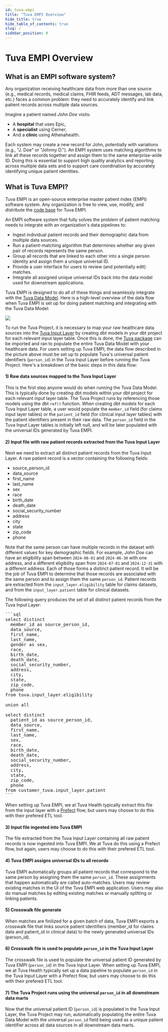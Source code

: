```yaml
---
id: tuva-empi
title: "Tuva EMPI Overview"
hide_title: true
hide_table_of_contents: true
slug: /
sidebar_position: 0
---
```




# Tuva EMPI Overview

## What is an EMPI software system?

Any organization receiving healthcare data from more than one source (e.g., medical records,
medical claims, FHIR feeds, ADT messages, lab data, etc.) faces a common problem:
they need to accurately identify and link patient records across multiple data sources.

Imagine a patient named _John Doe_ visits:

- A **hospital** that uses Epic,
- A **specialist** using Cerner,
- And a **clinic** using Athenahealth.

Each system may create a new record for John, potentially with variations
(e.g., "J. Doe" or "Johnny D."). An EMPI system uses matching algorithms
to link all these records
together and assign them to the same enterprise-wide ID.
Doing this is essential to support high quality analytics and reporting
across multiple data sets and to support care coordination by
accurately identifying unique patient identities.

## What is Tuva EMPI?

Tuva EMPI is an open-source enterprise master patient index (EMPI) software system.
Any organization is free to view, use, modify, and distribute the
[code base](https://github.com/tuva-health/tuva_empi) for Tuva EMPI.

An EMPI software system that fully solves the problem of patient matching
needs to integrate with an organization's data pipelines to:

- Ingest individual patient records and their demographic data from multiple data sources.
- Run a patient-matching algorithm that determines whether any given pair of records
  represents the same person.
- Group all records that are linked to each other into a single person identity and
  assign them a unique universal ID.
- Provide a user interface for users to review (and potentially edit) matches.
- Integrate all assigned unique universal IDs back into the data model used
  for downstream applications.

Tuva EMPI is designed to do all of these things and seamlessly integrate with
the [Tuva Data Model](https://thetuvaproject.com/core-data-model/overview).
Here is a high-level overview of the data flow when Tuva EMPI
is set up for doing patient matching and integrating with the Tuva Data Model:

![](/img/tuva_empi_data_flow.png)

To run the Tuva Project, it is necessary to map your raw healthcare
data sources into
the [Tuva Input Layer](https://thetuvaproject.com/connectors/input-layer)
by creating dbt models in your dbt project for each relevant input layer table.
Once this is done, the [Tuva package](https://github.com/tuva-health/tuva)
can be imported and ran to populate
the entire Tuva Data Model with your healthcare data.
For users setting up Tuva EMPI, the data flow described in the picture above
must be set up to populate Tuva's universal patient identifiers
(`person_id`) in the Tuva Input Layer before running the Tuva Project.
Here's a breakdown of the basic steps in this data flow:

#### 1) Raw data sources mapped to the Tuva Input Layer

This is the first step anyone would do when running the Tuva Data Model.
This is typically done by creating dbt models within your dbt project
for each relevant input layer table. The Tuva Project runs by referencing those
models using the dbt `ref()` function. When creating dbt models for each
Tuva Input Layer table, a user would populate the `member_id` field
(for claims input layer tables)
or the `patient_id` field (for clinical input layer tables)
with the patient identifiers present in their
raw data.
The `person_id` field in the Tuva Input Layer tables is initially left null,
and will be later populated with the universal IDs generated by Tuva EMPI.

#### 2) Input file with raw patient records extracted from the Tuva Input Layer

Next we need to extract all distinct patient records from the Tuva Input Layer.
A raw patient record is a vector containing the following fields:

- source_person_id
- data_source
- first_name
- last_name
- sex
- race
- birth_date
- death_date
- social_security_number
- address
- city
- state
- zip_code
- phone

Note that the same person can have multiple records in the dataset with
different values for key demographic fields. For example, _John Doe_ can
have an eligibility span between `2024-06-01` and `2024-06-30` with one address,
and a different eligibility span from `2024-07-01` and `2024-12-31` with a
different address. Each of those forms a distinct patient record. It will
be the job of Tuva EMPI to determine that those records are associated
with the same person and to assign them the same `person_id`.
Patient records are extracted from the `input_layer.eligibility` table for
claims datasets, and from the `input_layer.patient` table for clinical
datasets.

The following query produces the set of all distinct patient records
from the Tuva Input Layer:

<pre>
```sql
select distinct  
  member_id as source_person_id, 
  data_source, 
  first_name, 
  last_name, 
  gender as sex, 
  race, 
  birth_date, 
  death_date, 
  social_security_number, 
  address, 
  city, 
  state, 
  zip_code, 
  phone 
from tuva.input_layer.eligibility  

union all  

select distinct  
  patient_id as source_person_id, 
  data_source, 
  first_name, 
  last_name, 
  sex, 
  race, 
  birth_date, 
  death_date, 
  social_security_number, 
  address, 
  city, 
  state, 
  zip_code, 
  phone 
from customer_tuva.input_layer.patient
```
</pre>

When setting up Tuva EMPI, we at Tuva Health typically extract this file from the input layer
with a [Prefect](https://www.prefect.io/)
flow, but users may choose to do this with their prefered ETL tool.

#### 3) Input file ingested into Tuva EMPI

The file extracted from the Tuva Input Layer containing all
raw patient records is now ingested into Tuva EMPI.
We at Tuva do this using a Prefect flow, but again, users
may choose to do this with their prefered ETL tool.

#### 4) Tuva EMPI assigns universal IDs to all records

Tuva EMPI automatically groups all patient records that correspond
to the same person by assigning them the same `person_id`.
These assignments that happen automatically are called auto-matches.
Users may review existing matches in the UI of the Tuva EMPI web application.
Users may also do manual matches by editing existing matches or manually splitting
or linking patients.

#### 5) Crosswalk file generate

When matches are finilized for a given batch of data, Tuva EMPI exports
a crosswalk file that links source patient identifiers (member_id for claims data
and patient_id in clinical data) to the
newly generated universal IDs (person_id).

#### 6) Crosswalk file is used to populate `person_id` in the Tuva Input Layer

The crosswalk file is used to populate the universal patient ID generated by
Tuva EMPI (`person_id`) in the Tuva Input Layer.
When setting up Tuva EMPI, we at Tuva Health typically set up a data
pipeline to populate `person_id` in
the Tuva Input Layer with a Prefect flow, but users may choose to
do this with their prefered ETL tool.

#### 7) The Tuva Project runs using the universal `person_id` in all downstream data marts

Now that the universal patient ID (`person_id`) is populated in the Tuva Input Layer,
the Tuva Project may run, automatically populating the entire Tuva Data Model with
the universal `person_id` field being used as a unique patient identifier across
all data sources in all downstream data marts.


